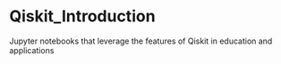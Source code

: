 # Qiskit_Introduction
Jupyter notebooks that leverage the features of Qiskit in education and applications
